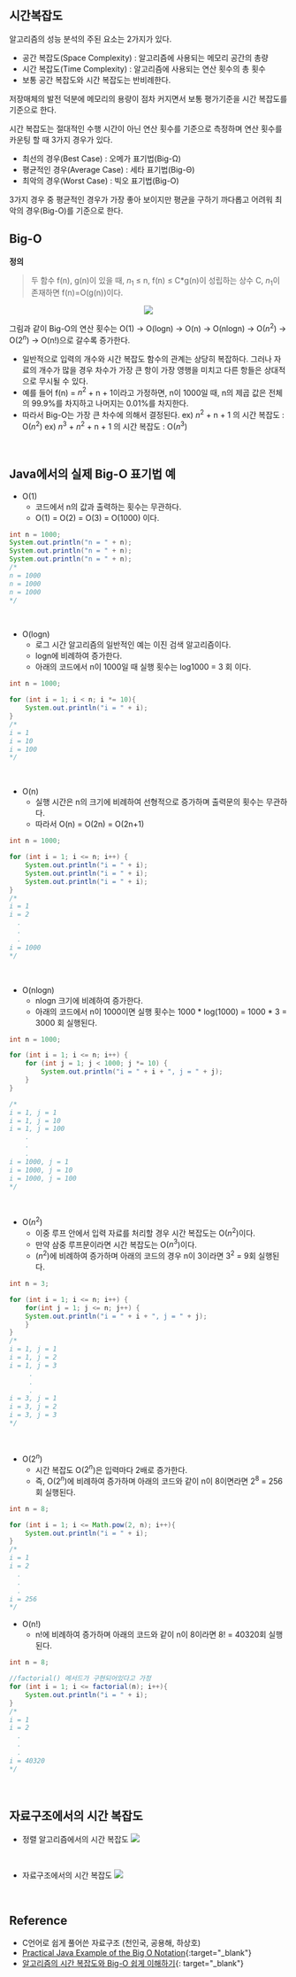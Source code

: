 ## 시간복잡도

알고리즘의 성능 분석의 주된 요소는 2가지가 있다.

- 공간 복잡도(Space Complexity) : 알고리즘에 사용되는 메모리 공간의 총량
- 시간 복잡도(Time Complexity) : 알고리즘에 사용되는 연산 횟수의 총 횟수
- 보통 공간 복잡도와 시간 복잡도는 반비례한다.

저장매체의 발전 덕분에 메모리의 용량이 점차 커지면서 보통 평가기준을 시간 복잡도를 기준으로 한다.

시간 복잡도는 절대적인 수행 시간이 아닌 연산 횟수를 기준으로 측정하며 연산 횟수를 카운팅 할 때 3가지 경우가 있다.

- 최선의 경우(Best Case) : 오메가 표기법(Big-Ω)
- 평균적인 경우(Average Case) : 세타 표기법(Big-Θ)
- 최악의 경우(Worst Case) : 빅오 표기법(Big-O)

3가지 경우 중 평균적인 경우가 가장 좋아 보이지만 평균을 구하기 까다롭고 어려워 최악의 경우(Big-O)를 기준으로 한다.
<br>

## Big-O
**정의**

> 두 함수 f(n), g(n)이 있을 때,  $n_{1}$ ≤ n, f(n) ≤ C*g(n)이 성립하는 상수 C, $n_{1}$이 존재하면 f(n)=O(g(n))이다.

<p align="center"><img src = "https://github.com/qlalzl9/TIL/blob/master/Algorithm/img/Time_Complexity_1.png"></p>

그림과 같이 Big-O의 연산 횟수는 O(1) → O(logn) → O(n) → O(nlogn) → O($n^{2}$) → O($2^{n}$) → O(n!)으로 갈수록 증가한다. 
- 일반적으로 입력의 개수와 시간 복잡도 함수의 관계는 상당히 복잡하다. 그러나 자료의 개수가 많을 경우 차수가 가장 큰 항이 가장 영행을 미치고 다른 항들은 상대적으로 무시될 수 있다.
- 예를 들어 f(n) = $n^{2}$ + n + 1이라고 가정하면, n이 1000일 때, n의 제곱 값은 전체의 99.9%를 차지하고 나머지는 0.01%를 차지한다. 
- 따라서 Big-O는 가장 큰 차수에 의해서 결정된다.
ex) $n^{2}$ + n + 1 의 시간 복잡도 : O($n^{2}$)
ex) $n^{3}$ + $n^{2}$ + n + 1 의 시간 복잡도 : O($n^{3}$)
<br>
 
## Java에서의 실제 Big-O 표기법 예
- O(1)
    * 코드에서 n의 값과 출력하는 횟수는 무관하다.
    * O(1) = O(2) = O(3) = O(1000) 이다.
```java
int n = 1000;
System.out.println("n = " + n);
System.out.println("n = " + n);
System.out.println("n = " + n);
/*
n = 1000
n = 1000
n = 1000
*/
```
<br>

- O(logn)
    * 로그 시간 알고리즘의 일반적인 예는 이진 검색 알고리즘이다.
    * logn에 비례하여 증가한다.
    * 아래의 코드에서 n이 1000일 때 실행 횟수는 log1000 = 3 회 이다.
```java
int n = 1000;

for (int i = 1; i < n; i *= 10){
    System.out.println("i = " + i);
}
/*
i = 1
i = 10
i = 100
*/
```
<br>

- O(n)
    * 실행 시간은 n의 크기에 비례하여 선형적으로 증가하며 출력문의 횟수는 무관하다.
    * 따라서 O(n) = O(2n) = O(2n+1)
```java
int n = 1000;

for (int i = 1; i <= n; i++) {
    System.out.println("i = " + i);
    System.out.println("i = " + i);
    System.out.println("i = " + i);
}
/*
i = 1
i = 2
  .
  .
  .
i = 1000
*/
```
<br>

- O(nlogn)
    * nlogn 크기에 비례하여 증가한다.
    * 아래의 코드에서 n이 1000이면 실행 횟수는 1000 * log(1000) = 1000 * 3 = 3000 회 실행된다.
```java
int n = 1000;

for (int i = 1; i <= n; i++) {
	for (int j = 1; j < 1000; j *= 10) {
		System.out.println("i = " + i + ", j = " + j);
	}
}

/*
i = 1, j = 1
i = 1, j = 10
i = 1, j = 100
	.
	.
	.
i = 1000, j = 1
i = 1000, j = 10
i = 1000, j = 100
*/
```
<br>

- O($n^{2}$)
    * 이중 루프 안에서 입력 자료를 처리할 경우 시간 복잡도는 O($n^{2}$)이다.
    * 만약 삼중 루프문이라면 시간 복잡도는 O($n^{3}$)이다.
    * ($n^{2}$)에 비례하여 증가하며 아래의 코드의 경우 n이 3이라면 $3^{2}$ = 9회 실행된다.
```java
int n = 3;

for (int i = 1; i <= n; i++) {
	for(int j = 1; j <= n; j++) {
	System.out.println("i = " + i + ", j = " + j);
	}
}
/*
i = 1, j = 1
i = 1, j = 2
i = 1, j = 3
 	 .
	 .
	 .
i = 3, j = 1
i = 3, j = 2
i = 3, j = 3
*/
```
<br>

- O($2^{n}$)
    * 시간 복잡도 O($2^{n}$)은 입력마다 2배로 증가한다. 
    * 즉, O($2^{n}$)에 비례하여 증가하며 아래의 코드와 같이 n이 8이면라면 $2^{8}$ = 256회 실행된다.
```java
int n = 8;

for (int i = 1; i <= Math.pow(2, n); i++){
	System.out.println("i = " + i);
}
/*
i = 1
i = 2
  .
  .
  .
i = 256
*/
```

- O(n!)
    * n!에 비례하여 증가하며 아래의 코드와 같이 n이 8이라면 8! = 40320회 실행된다.
```java
int n = 8;

//factorial() 메서드가 구현되어있다고 가정
for (int i = 1; i <= factorial(n); i++){
	System.out.println("i = " + i);
}
/*
i = 1
i = 2
  .
  .
  .
i = 40320
*/
```
<br>

## 자료구조에서의 시간 복잡도

- 정렬 알고리즘에서의 시간 복잡도
![](https://github.com/qlalzl9/TIL/blob/master/Algorithm/img/Time_Complexity_2.png)
<br>

- 자료구조에서의 시간 복잡도
![](https://github.com/qlalzl9/TIL/blob/master/Algorithm/img/Time_Complexity_3.png)
<br>

## Reference
- C언어로 쉽게 풀어쓴 자료구조 (천인국, 공용해, 하상호)
- [Practical Java Example of the Big O Notation](https://www.baeldung.com/java-algorithm-complexity){:target="_blank"}
- [알고리즘의 시간 복잡도와 Big-O 쉽게 이해하기](https://blog.chulgil.me/algorithm/){: target="_blank"}
